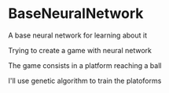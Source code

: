 # BaseNeuralNetwork
A base neural network for learning about it

Trying to create a game with neural network

The game consists in a platform reaching a ball

I'll use genetic algorithm to train the platoforms
